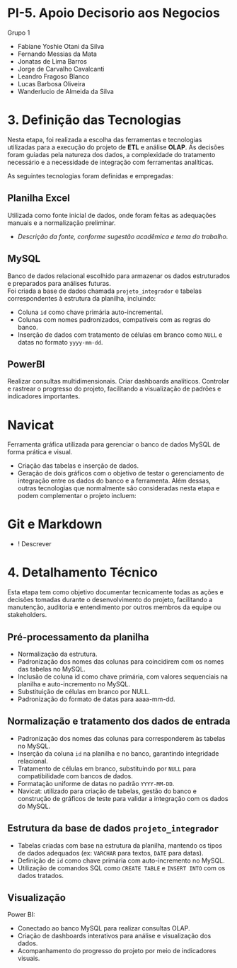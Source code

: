 # PI-5. Apoio Decisorio aos Negocios
Grupo 1
- Fabiane Yoshie Otani da Silva
- Fernando Messias da Mata
- Jonatas de Lima Barros
- Jorge de Carvalho Cavalcanti
- Leandro Fragoso Blanco
- Lucas Barbosa Oliveira
- Wanderlucio de Almeida da Silva


# 3. Definição das Tecnologias
Nesta etapa, foi realizada a escolha das ferramentas e tecnologias utilizadas para a execução do projeto de **ETL** e análise **OLAP**. As decisões foram guiadas pela natureza dos dados, a complexidade do tratamento necessário e a necessidade de integração com ferramentas analíticas.

As seguintes tecnologias foram definidas e empregadas:

## Planilha Excel
Utilizada como fonte inicial de dados, onde foram feitas as adequações manuais e a normalização preliminar.  
* *Descrição da fonte, conforme sugestão acadêmica e tema do trabalho.*

## MySQL
Banco de dados relacional escolhido para armazenar os dados estruturados e preparados para análises futuras.  
Foi criada a base de dados chamada `projeto_integrador` e tabelas correspondentes à estrutura da planilha, incluindo:
- Coluna `id` como chave primária auto-incremental.
- Colunas com nomes padronizados, compatíveis com as regras do banco.
- Inserção de dados com tratamento de células em branco como `NULL` e datas no formato `yyyy-mm-dd`.

## PowerBI
Realizar consultas multidimensionais.
Criar dashboards analíticos.
Controlar e rastrear o progresso do projeto, facilitando a visualização de padrões e indicadores importantes.

# Navicat
Ferramenta gráfica utilizada para gerenciar o banco de dados MySQL de forma prática e visual. 

- Criação das tabelas e inserção de dados.
- Geração de dois gráficos com o objetivo de testar o gerenciamento de integração entre os dados do banco e a ferramenta.
Além dessas, outras tecnologias que normalmente são consideradas nesta etapa e podem complementar o projeto incluem:

# Git e Markdown
- ! Descrever

# 4. Detalhamento Técnico
Esta etapa tem como objetivo documentar tecnicamente todas as ações e decisões tomadas durante o desenvolvimento do projeto, facilitando a manutenção, auditoria e entendimento por outros membros da equipe ou stakeholders.

## Pré-processamento da planilha
- Normalização da estrutura.
- Padronização dos nomes das colunas para coincidirem com os nomes das tabelas no MySQL.
- Inclusão de coluna id como chave primária, com valores sequenciais na planilha e auto-incremento no MySQL.
- Substituição de células em branco por NULL.
- Padronização do formato de datas para aaaa-mm-dd.

## Normalização e tratamento dos dados de entrada
- Padronização dos nomes das colunas para corresponderem às tabelas no MySQL.
- Inserção da coluna `id` na planilha e no banco, garantindo integridade relacional.
- Tratamento de células em branco, substituindo por `NULL` para compatibilidade com bancos de dados.
- Formatação uniforme de datas no padrão `YYYY-MM-DD`.
- Navicat: utilizado para criação de tabelas, gestão do banco e construção de gráficos de teste para validar a integração com os dados do MySQL.

## Estrutura da base de dados `projeto_integrador`
- Tabelas criadas com base na estrutura da planilha, mantendo os tipos de dados adequados (ex: `VARCHAR` para textos, `DATE` para datas).
- Definição de `id` como chave primária com auto-incremento no MySQL.
- Utilização de comandos SQL como `CREATE TABLE` e `INSERT INTO` com os dados tratados.

## Visualização
Power BI:
- Conectado ao banco MySQL para realizar consultas OLAP.
- Criação de dashboards interativos para análise e visualização dos dados.
- Acompanhamento do progresso do projeto por meio de indicadores visuais.
